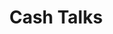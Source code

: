 ---
title: Cash Talks
slug: cash-talks
updated-on: '2024-05-30T13:44:31.749Z'
created-on: '2024-05-30T13:41:46.671Z'
published-on: '2024-05-30T13:54:32.469Z'
f_city-state-2:
- cms/city/anniston-al.md
- cms/city/gadsden-al.md
- cms/city/mobile-al.md
f_locations:
- cms/payday-loan/cash-talks-8719.md
- cms/payday-loan/cash-talks-8720.md
- cms/payday-loan/cash-talks-8721.md
- cms/payday-loan/cash-talks-8722.md
f_states:
- cms/state/alabama.md
layout: '[company].html'
tags: company
---